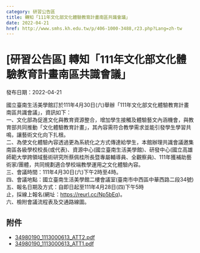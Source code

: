 ```yaml
---
category: 研習公告區
title: 轉知「111年文化部文化體驗教育計畫南區共識會議」
date: 2022-04-21
href: http://www.smhs.kh.edu.tw/p/406-1000-3488,r23.php?Lang=zh-tw
---
```


# [研習公告區] 轉知「111年文化部文化體驗教育計畫南區共識會議」

發布日期：2022-04-21

國立臺南生活美學館訂於111年4月30日(六)舉辦「111年文化部文化體驗教育計畫南區共識會議」，資訊如下：  
一、文化部為促進文化與教育資源整合，增加學生接觸及體驗藝文內涵機會，與教育部共同推動「文化體驗教育計畫」，其內容需符合教學需求並能引發學生學習共鳴，讓藝術文化向下扎根。  
二、為使文化體驗內容透過更為系統化之方式傳達給學生，本館辦理共識會議邀集南區各級學校校長(或代表)、資源中心(國立臺南生活美學館)、研發中心(國立高雄師範大學跨領域藝術研究所蔡佩桂所長暨專屬輔導員、全觀察員)、111年獲補助藝術家/團體，共同規劃適合學校端教學運用之文化體驗內容。  
三、會議時間：111年4月30日(六)下午2時至4時。  
四、會議地點：國立臺南生活美學館二樓會議室(臺南市中西區中華西路二段34號)  
五、報名日期及方式：自即日起至111年4月28日(四)下午5時  
止，採線上報名(網址：https://reurl.cc/Np5bEq)。  
六、檢附會議流程表及交通路線圖。

## 附件

- [34980190_1113000613_ATT2.pdf](https://www.smhs.kh.edu.tw/var/file/0/1000/attach/93/pta_3245_8873746_26321.pdf)
- [34980190_1113000613_ATT1.pdf](https://www.smhs.kh.edu.tw/var/file/0/1000/attach/93/pta_3246_8267668_26321.pdf)
